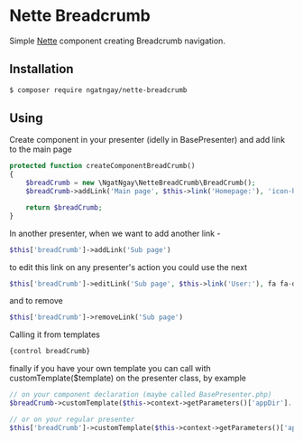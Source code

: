 Nette Breadcrumb
===========================================

Simple [Nette](http://nette.org) component creating Breadcrumb navigation.


Installation
------------

```sh
$ composer require ngatngay/nette-breadcrumb
```

Using
-----
Create component in your presenter (idelly in BasePresenter) and add link to the main page

```php
protected function createComponentBreadCrumb()
{
	$breadCrumb = new \NgatNgay\NetteBreadCrumb\BreadCrumb();
	$breadCrumb->addLink('Main page', $this->link('Homepage:'), 'icon-homepage');

	return $breadCrumb;
}
```

In another presenter, when we want to add another link -

```php
$this['breadCrumb']->addLink('Sub page')
```
to edit this link on any presenter's action you could use the next

```php
$this['breadCrumb']->editLink('Sub page', $this->link('User:'), fa fa-dashboard)
```

and to remove
```php
$this['breadCrumb']->removeLink('Sub page')
```


Calling it from templates

```php
{control breadCrumb}
```
finally if you have your own template you can call with customTemplate($template) on the presenter class, by example

```php
// on your component declaration (maybe called BasePresenter.php) 
$breadCrumb->customTemplate($this->context->getParameters()['appDir'].'/templates/@BreadCrumb.latte');

// or on your regular presenter
$this['breadCrumb']->customTemplate($this->context->getParameters()['appDir'].'/templates/@BreadCrumb.latte');
```

